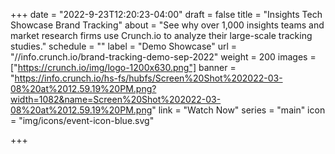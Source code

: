 +++
date = "2022-9-23T12:20:23-04:00"
draft = false
title = "Insights Tech Showcase Brand Tracking"
about = "See why over 1,000 insights teams and market research firms use Crunch.io to analyze their large-scale tracking studies."
schedule = ""
label = "Demo Showcase"
url = "//info.crunch.io/brand-tracking-demo-sep-2022"
weight = 200
images = ["https://crunch.io/img/logo-1200x630.png"]
banner = "https://info.crunch.io/hs-fs/hubfs/Screen%20Shot%202022-03-08%20at%2012.59.19%20PM.png?width=1082&name=Screen%20Shot%202022-03-08%20at%2012.59.19%20PM.png"
link = "Watch Now"
series = "main"
icon = "img/icons/event-icon-blue.svg"

+++
